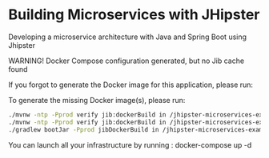 # Building Microservices with JHipster
Developing a microservice architecture with Java and Spring Boot using Jhipster

WARNING! Docker Compose configuration generated, but no Jib cache found

If you forgot to generate the Docker image for this application, please run:

To generate the missing Docker image(s), please run:

```zsh
./mvnw -ntp -Pprod verify jib:dockerBuild in /jhipster-microservices-example/getaway
./mvnw -ntp -Pprod verify jib:dockerBuild in /jhipster-microservices-example/invoice
./gradlew bootJar -Pprod jibDockerBuild in /jhipster-microservices-example/notification
```

You can launch all your infrastructure by running : docker-compose up -d